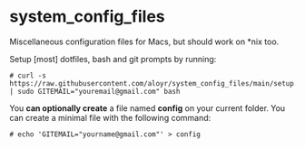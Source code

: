 system_config_files
===================

Miscellaneous configuration files for Macs, but should work on \*nix too.

Setup [most] dotfiles, bash and git prompts by running:

    # curl -s https://raw.githubusercontent.com/aloyr/system_config_files/main/setup.bash | sudo GITEMAIL="youremail@gmail.com" bash

You **can optionally create** a file named **config** on your current folder. You can create a minimal file with the following command:

    # echo 'GITEMAIL="yourname@gmail.com"' > config

